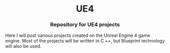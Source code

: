 <h1 align="center">UE4 </h1>
<h3 align="center">Repository for UE4 projects</h3>

Here I will post various projects created on the Unreal Engine 4 game engine. 
Most of the projects will be written in C ++, but Blueprint technology will also be used.
